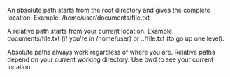 An absolute path starts from the root directory and gives the complete location. Example: /home/user/documents/file.txt

A relative path starts from your current location. Example: documents/file.txt (if you're in /home/user) or ../file.txt (to go up one level).

Absolute paths always work regardless of where you are. Relative paths depend on your current working directory. Use pwd to see your current location.